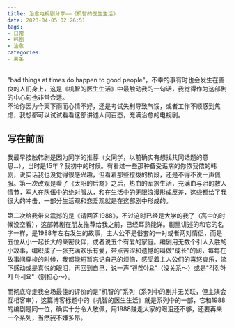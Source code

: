 ```yaml
---
title: 治愈电视剧分享——《机智的医生生活》
date: 2023-04-05 02:26:51
tags:
- 日常
- 韩剧
- 治愈
categories:
- 薯条
---
```

"bad things at times do happen to good people"，不幸的事有时也会发生在善良的人们身上，这是《机智的医生生活》中最触动我的一句话，我觉得作为这部剧的中心句也非常合适。  
不论你因为今天下雨而心情不好，还是考试失利导致气馁，或者工作不顺感到焦虑，我想都可以试试看看这部讲述人间百态，充满治愈的电视剧。
<!-- more -->

## 写在前面
我最早接触韩剧是因为同学的推荐（女同学，以前确实有想找共同话题的意思...），当时是15年？我初中的时候。有看过一些那种备受诟病的你侬我侬的韩剧，说实话我也没觉得很感兴趣，但看着那些撩拨的桥段，还是不得不说一声佩服。第一次改观是看了《太阳的后裔》之后，热血的军旅生活，充满血与泪的救人情节，军人在队伍中的绝对服从，和在生活中的无限浪漫形成反差，这些都给了我很大的冲击，一部分生活观和恋爱观就是在这部剧中形成的。

第二次给我带来震撼的是《请回答1988》，不过这时已经是大学的我了（高中的时候没空看），这部韩剧在朋友推荐给我之前，已经耳熟能详。剧里讲述的和它的名字一样，是1988年左右发生的故事，主人公不是俗套的一对或者两对情侣，而是五位从小一起长大的亲密伙伴，或者说五个有爱的家庭。编剧用无数个引人入胜的小故事，编织成了一张充满欢乐有爱，带点苦涩和遗憾的叫做"成长"的网，每每在故事间穿梭的时候，我都能短暂忘记自己的烦恼，感受着主人公们的喜怒哀乐，流下感动或是喜悦的眼泪，再回到自己，说一声"괜찮아요"（没关系～）或是"걱정하지 마세요"（别担心～）。

而彻底夺走我全场最佳的评价的是"机智的"系列（系列中的剧并无关联，但主演会互相客串），这篇博客标题中的《机智的医生生活》就是系列中的一部，它和1988的编剧是同一位，确实十分令人敬佩，用1988赚走大家的眼泪还不够，还要再来一个系列，当然我不嫌多昂。

